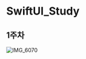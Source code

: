 # SwiftUI_Study
## 1주차 
![IMG_6070](https://github.com/2222min/SwiftUI_Study/assets/54797763/448f5a48-68f9-45d8-8f17-bbaaf345e223)
